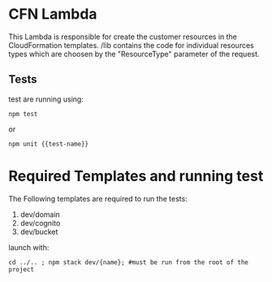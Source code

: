 # CFN Lambda
This Lambda is responsible for create the customer resources in the CloudFormation templates. /lib contains the code for individual resources types which are choosen by the "ResourceType" parameter of the request. 

## Tests
test are running using:
```shell
npm test
```
or
```shell
npm unit {{test-name}}
```

# Required Templates and running test
The Following templates are required to run the tests:

1. dev/domain
1. dev/cognito
1. dev/bucket

launch with:
```shell
cd ../.. ; npm stack dev/{name}; #must be run from the root of the project
```
